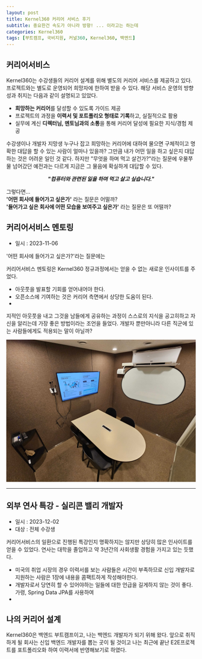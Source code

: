 ```yaml
---
layout: post
title: Kernel360 커리어 서비스 후기
subtitle: 중요한건 속도가 아니라 방향! ... 이라고는 하는데
categories: Kernel360
tags: [부트캠프, 국비지원, 커널360, Kernel360, 백엔드]
---
```


## 커리어서비스

Kernel360는 수강생들의 커리어 설계를 위해 별도의 커리어 서비스를 제공하고 있다. 프로젝트와는 별도로 운영되어 희망자에 한하여 받을 수 있다. 해당 서비스 운영의 방향성과 취지는 다음과 같이 설명되고 있았다.

- **희망하는 커리어**를 달성할 수 있도록 가이드 제공
- 프로젝트의 과정을 **이력서 및 포트폴리오 형태로 기록**하고, 실질적으로 활용
- 실무에 계신 **디렉터님, 멘토님과의 소통**을 통해 커리어 달성에 필요한 지식/경험 제공

수강생이나 개발자 지망생 누구나 잡고 희망하는 커리어에 대하여 물으면 구체적이고 명확한 대답을 할 수 있는 사람이 얼마나 있을까? 그만큼 내가 어떤 일을 하고 싶은지 대답하는 것은 어려운 일인 것 같다. 하지만 "무엇을 하며 먹고 살건가?"라는 질문에 우물쭈물 넘어갔던 예전과는 다르게 지금은 그 물음에 확실하게 대답할 수 있다.

_<center><strong>"컴퓨터와 관련된 일을 하며 먹고 살고 싶습니다."</strong></center>_

그렇다면...
<br>**'어떤 회사에 들어가고 싶은가'** 라는 질문은 어떨까?
<br>**'들어가고 싶은 회사에 어떤 모습을 보여주고 싶은가'** 라는 질문은 또 어떨까?

## 커리어서비스 멘토링

- 일시 : 2023-11-06

'어떤 회사에 들어가고 싶은가?'라는 질문에는

커리어서비스 멘토링은 Kernel360 정규과정에서는 얻을 수 없는 새로운 인사이트를 주었다.

- 아웃풋을 발표할 기회를 얻어내어야 한다.
- 오픈소스에 기여하는 것은 커리어 측면에서 상당한 도움이 된다.
-

지적인 아웃풋을 내고 그것을 남들에게 공유하는 과정이 스스로의 지식을 공고히하고 자신을 알리는데 가장 좋은 방법이라는 조언을 들었다. 개발자 뿐만아니라 다른 직군에 있는 사람들에게도 적용되는 말이 아닐까?

![커리어 서비스 상담장소](/assets/images/career_service_01.jpg)

---

## 외부 연사 특강 - 실리콘 밸리 개발자

- 일시 : 2023-12-02
- 대상 : 전체 수강생

커리어서비스의 일환으로 진행된 특강인지 명확하지는 않지만 상당히 많은 인사이트를 얻을 수 있었다. 연사는 대학을 졸업하고 약 3년간의 사회생활 경험을 가지고 있는 듯했다.

- 미국의 취업 시장의 경우 이력서를 보는 사람들은 시간이 부족하므로 신입 개발자로 지원하는 사람은 1장에 내용을 콤팩트하게 작성해야한다.
- 개발자로서 당연히 할 수 있어야하는 일들에 대한 언급을 길게하지 않는 것이 좋다. 가령, Spring Data JPA를 사용하여
-

## 나의 커리어 설계

Kernel360은 백엔드 부트캠프이고, 나는 백엔드 개발자가 되기 위해 왔다. 앞으로 취직하게 될 회사는 신입 백엔드 개발자를 뽑는 곳이 될 것이고 나는 최근에 끝난 E2E프로젝트를 포트폴리오화 하여 이력서에 반영해보기로 하였다.
